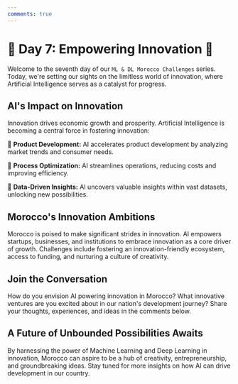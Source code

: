 ```yaml
---
comments: true
---
```


# **🚀 Day 7: Empowering Innovation 🚀**

Welcome to the seventh day of our ``ML & DL Morocco Challenges`` series. Today, we're setting our sights on the limitless world of innovation, where Artificial Intelligence serves as a catalyst for progress.

## **AI's Impact on Innovation**

Innovation drives economic growth and prosperity. Artificial Intelligence is becoming a central force in fostering innovation:

🔹 **Product Development:** AI accelerates product development by analyzing market trends and consumer needs.

🔹 **Process Optimization:** AI streamlines operations, reducing costs and improving efficiency.

🔹 **Data-Driven Insights:** AI uncovers valuable insights within vast datasets, unlocking new possibilities.

## **Morocco's Innovation Ambitions**

Morocco is poised to make significant strides in innovation. AI empowers startups, businesses, and institutions to embrace innovation as a core driver of growth. Challenges include fostering an innovation-friendly ecosystem, access to funding, and nurturing a culture of creativity.

<!-- 🚀 [Discover How AI Empowers Innovation in Morocco](insert your article or proposal link) 🚀 -->

## **Join the Conversation**

How do you envision AI powering innovation in Morocco? What innovative ventures are you excited about in our nation's development journey? Share your thoughts, experiences, and ideas in the comments below.

## **A Future of Unbounded Possibilities Awaits**

By harnessing the power of Machine Learning and Deep Learning in innovation, Morocco can aspire to be a hub of creativity, entrepreneurship, and groundbreaking ideas. Stay tuned for more insights on how AI can drive development in our country.